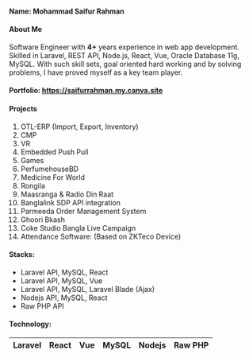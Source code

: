 #### Name: Mohammad Saifur Rahman
#### About Me
Software Engineer with **4+** years experience in web app development. Skilled in Laravel, REST API, Node.js, React, Vue, Oracle Database 11g, MySQL. With such skill sets, goal oriented hard working and by solving problems, I have proved myself as a key team player.

#### Portfolio: <a href="https://saifurrahman.my.canva.site" target="_blank">https://saifurrahman.my.canva.site</a>

#### Projects 
1. OTL-ERP (Import, Export, Inventory)
2. CMP
3. VR
4. Embedded Push Pull
5. Games
6. PerfumehouseBD
7. Medicine For World
8. Rongila
9. Maasranga & Radio Din Raat
10. Banglalink SDP API integration
11. Parmeeda Order Management System
12. Ghoori Bkash
13. Coke Studio Bangla Live Campaign
14. Attendance Software: (Based on ZKTeco Device)




#### Stacks:
- Laravel API, MySQL, React
- Laravel API, MySQL, Vue        
- Laravel API, MySQL, Laravel Blade (Ajax)
- Nodejs API, MySQL, React
- Raw PHP API


#### Technology:


|Laravel|React|Vue|MySQL|Nodejs|Raw PHP |
|-|-|-|-|-|-|
 



